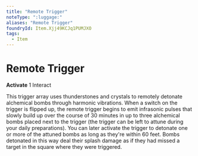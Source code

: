 ```yaml
---
title: "Remote Trigger"
noteType: ":luggage:"
aliases: "Remote Trigger"
foundryId: Item.Xjj49KCJq1PUMJXO
tags:
  - Item
---
```


# Remote Trigger

**Activate** 1 Interact

This trigger array uses thunderstones and crystals to remotely detonate alchemical bombs through harmonic vibrations. When a switch on the trigger is flipped up, the remote trigger begins to emit infrasonic pulses that slowly build up over the course of 30 minutes in up to three alchemical bombs placed next to the trigger (the trigger can be left to attune during your daily preparations). You can later activate the trigger to detonate one or more of the attuned bombs as long as they're within 60 feet. Bombs detonated in this way deal their splash damage as if they had missed a target in the square where they were triggered.

